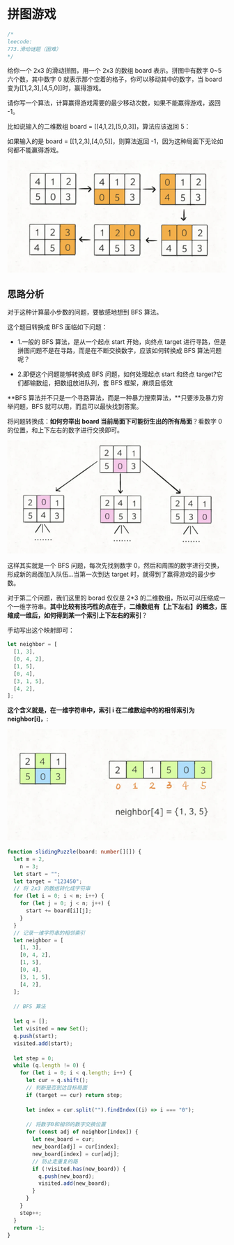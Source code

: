 # 拼图游戏

```typescript
/*
leecode:
773.滑动谜题（困难）
*/
```

给你一个 2x3 的滑动拼图，用一个 2x3 的数组 board 表示。拼图中有数字 0~5 六个数，其中数字 0 就表示那个空着的格子，你可以移动其中的数字，当 board 变为[[1,2,3],[4,5,0]]时，赢得游戏。

请你写一个算法，计算赢得游戏需要的最少移动次数，如果不能赢得游戏，返回 -1。

比如说输入的二维数组 board = [[4,1,2],[5,0,3]]，算法应该返回 5：

如果输入的是 board = [[1,2,3],[4,0,5]]，则算法返回 -1，因为这种局面下无论如何都不能赢得游戏。

![拼图游戏1](../../../../resource/blogs/images/algorithm/拼图游戏1.png)

## 思路分析

对于这种计算最小步数的问题，要敏感地想到 BFS 算法。

这个题目转换成 BFS 面临如下问题：

- 1.一般的 BFS 算法，是从一个起点 start 开始，向终点 target 进行寻路，但是拼图问题不是在寻路，而是在不断交换数字，应该如何转换成 BFS 算法问题呢？

- 2.即便这个问题能够转换成 BFS 问题，如何处理起点 start 和终点 target?它们都输数组，把数组放进队列，套 BFS 框架，麻烦且低效

**BFS 算法并不只是一个寻路算法，而是一种暴力搜索算法，**只要涉及暴力穷举问题，BFS 就可以用，而且可以最快找到答案。

将问题转换成：**如何穷举出 board 当前局面下可能衍生出的所有局面**？看数字 0 的位置，和上下左右的数字进行交换即可。

![拼图游戏2](../../../../resource/blogs/images/algorithm/拼图游戏2.png)

这样其实就是一个 BFS 问题，每次先找到数字 0，然后和周围的数字进行交换，形成新的局面加入队伍...当第一次到达 target 时，就得到了赢得游戏的最少步数。

对于第二个问题，我们这里的 borad 仅仅是 2\*3 的二维数组，所以可以压缩成一个一维字符串。**其中比较有技巧性的点在于，二维数组有【上下左右】的概念，压缩成一维后，如何得到某一个索引上下左右的索引**？

手动写出这个映射即可：

```typescript
let neighbor = [
  [1, 3],
  [0, 4, 2],
  [1, 5],
  [0, 4],
  [3, 1, 5],
  [4, 2],
];
```

**这个含义就是，在一维字符串中，索引 i 在二维数组中的的相邻索引为 neighbor[i]，**:

![拼图游戏3](../../../../resource/blogs/images/algorithm/拼图游戏3.png)

```typescript
function slidingPuzzle(board: number[][]) {
  let m = 2,
    n = 3;
  let start = "";
  let target = "123450";
  // 将 2x3 的数组转化成字符串
  for (let i = 0; i < m; i++) {
    for (let j = 0; j < n; j++) {
      start += board[i][j];
    }
  }
  // 记录一维字符串的相邻索引
  let neighbor = [
    [1, 3],
    [0, 4, 2],
    [1, 5],
    [0, 4],
    [3, 1, 5],
    [4, 2],
  ];

  // BFS 算法

  let q = [];
  let visited = new Set();
  q.push(start);
  visited.add(start);

  let step = 0;
  while (q.length != 0) {
    for (let i = 0; i < q.length; i++) {
      let cur = q.shift();
      // 判断是否到达目标局面
      if (target == cur) return step;

      let index = cur.split("").findIndex((i) => i === "0");

      // 将数字0和相邻的数字交换位置
      for (const adj of neighbor[index]) {
        let new_board = cur;
        new_board[adj] = cur[index];
        new_board[index] = cur[adj];
        // 防止走重复的路
        if (!visited.has(new_board)) {
          q.push(new_board);
          visited.add(new_board);
        }
      }
    }
    step++;
  }
  return -1;
}
```
